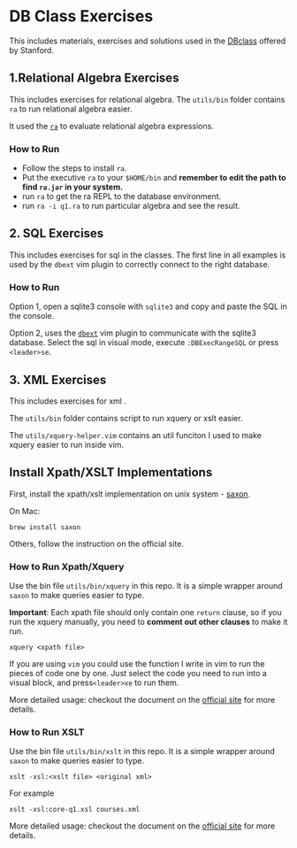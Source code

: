 # DB Class Exercises
This includes materials, exercises and solutions used in the [DBclass](https://class2go.stanford.edu/db/Winter2013) offered by Stanford.

## 1.Relational Algebra Exercises
This includes exercises for relational algebra.  The `utils/bin` folder contains `ra` to run relational algebra easier.

It used the [`ra`](http://www.cs.duke.edu/~junyang/ra/) to evaluate relational algebra expressions.

### How to Run
- Follow the steps to install `ra`.
- Put the executive `ra` to your `$HOME/bin` and **remember to edit the path to find `ra.jar` in your system.**
- run `ra` to get the ra REPL to the database environment.
- run `ra -i q1.ra` to run particular algebra and see the result.

## 2. SQL Exercises
This includes exercises for sql in the classes.
The first line in all examples is used by the `dbext` vim plugin to correctly connect to the right database.

### How to Run
Option 1, open a sqlite3 console with `sqlite3` and copy and paste the SQL in the console.

Option 2, uses the [`dbext`][dbext-link] vim plugin to communicate with the sqlite3 database. Select the sql in visual mode, execute `:DBExecRangeSQL` or press `<leader>se`.

## 3. XML Exercises
This includes exercises for xml .

The `utils/bin` folder contains script to run xquery or xslt easier.

The `utils/xquery-helper.vim` contains an util funciton I used to make xquery easier to run inside vim.

## Install Xpath/XSLT Implementations
First, install the xpath/xslt implementation on unix system - [saxon](http://www.saxonica.com/).

On Mac:

    brew install saxon

Others, follow the instruction on the official site.

### How to Run Xpath/Xquery
Use the bin file `utils/bin/xquery` in this repo. It is a simple wrapper around `saxon` to make queries easier to type. 

**Important**: Each xpath file should only contain one `return` clause, so if you run the xquery manually, you need to **comment out other clauses** to make it run.

    xquery <xpath file>

If you are using `vim` you could use the function I write in vim to run the pieces of code one by one. Just select the code you need to run into a visual block, and press`<leader>xe` to run them.

More detailed usage: checkout the document on the [official site](http://www.saxonica.com/documentation/using-xsl/commandline.xml) for more details.

### How to Run XSLT
Use the bin file `utils/bin/xslt` in this repo. It is a simple wrapper around `saxon` to make queries easier to type. 

    xslt -xsl:<xslt file> <original xml>

For example

    xslt -xsl:core-q1.xsl courses.xml
    
    
[dbext-link]: https://github.com/vim-scripts/dbext.vim

More detailed usage: checkout the document on the [official site](http://www.saxonica.com/documentation/using-xquery/commandline.xml) for more details.
